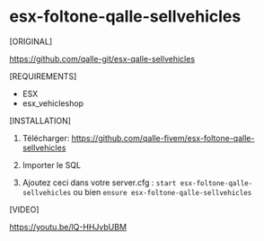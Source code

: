 # esx-foltone-qalle-sellvehicles

[ORIGINAL]

https://github.com/qalle-git/esx-qalle-sellvehicles

[REQUIREMENTS]
  
* ESX
* esx_vehicleshop

[INSTALLATION]

1) Télécharger: https://github.com/qalle-fivem/esx-foltone-qalle-sellvehicles

2) Importer le SQL

3) Ajoutez ceci dans votre server.cfg :
``start esx-foltone-qalle-sellvehicles``
   ou bien
``ensure esx-foltone-qalle-sellvehicles``

[VIDEO]

https://youtu.be/lQ-HHJvbUBM
